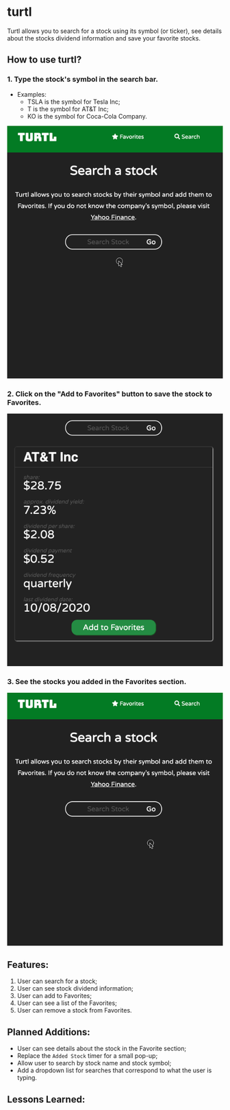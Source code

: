 # turtl

Turtl allows you to search for a stock using its symbol (or ticker), see details about the stocks dividend information and save your favorite stocks.

## How to use turtl?

### 1. Type the stock's symbol in the search bar.

- Examples:
  - TSLA is the symbol for Tesla Inc;
  - T is the symbol for AT&T Inc;
  - KO is the symbol for Coca-Cola Company.

![search](instruction%20screenshots/search.gif)

### 2. Click on the "Add to Favorites" button to save the stock to Favorites.

![add](instruction%20screenshots/add.gif)

### 3. See the stocks you added in the Favorites section.

![favorites](instruction%20screenshots/favorites.gif)

## Features:

1. User can search for a stock;
2. User can see stock dividend information;
3. User can add to Favorites;
4. User can see a list of the Favorites;
5. User can remove a stock from Favorites.

## Planned Additions:

- User can see details about the stock in the Favorite section;
- Replace the `Added Stock` timer for a small pop-up;
- Allow user to search by stock name and stock symbol;
- Add a dropdown list for searches that correspond to what the user is typing.

## Lessons Learned:

